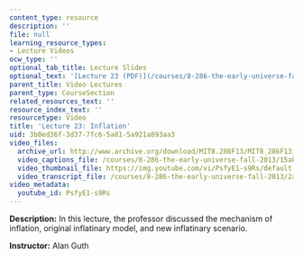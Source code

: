 ```yaml
---
content_type: resource
description: ''
file: null
learning_resource_types:
- Lecture Videos
ocw_type: ''
optional_tab_title: Lecture Slides
optional_text: '[Lecture 23 (PDF)](/courses/8-286-the-early-universe-fall-2013/resources/mit8_286f13_lec23)'
parent_title: Video Lectures
parent_type: CourseSection
related_resources_text: ''
resource_index_text: ''
resourcetype: Video
title: 'Lecture 23: Inflation'
uid: 3b0ed36f-3d37-7fc6-5a81-5a921a893aa3
video_files:
  archive_url: http://www.archive.org/download/MIT8.286F13/MIT8_286F13_lec23_300k.mp4
  video_captions_file: /courses/8-286-the-early-universe-fall-2013/15a0453c60ff5296835d620010ed06d5_PsfyE1-s9Rs.vtt
  video_thumbnail_file: https://img.youtube.com/vi/PsfyE1-s9Rs/default.jpg
  video_transcript_file: /courses/8-286-the-early-universe-fall-2013/2aa1ecae1246c3e9b9fca11aefb81dcb_PsfyE1-s9Rs.pdf
video_metadata:
  youtube_id: PsfyE1-s9Rs
---
```


**Description:** In this lecture, the professor discussed the mechanism of inflation, original inflatinary model, and new inflatinary scenario.

**Instructor:** Alan Guth